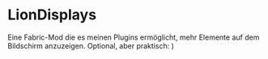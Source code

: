 # LionDisplays
Eine Fabric-Mod die es meinen Plugins ermöglicht, mehr Elemente auf dem Bildschirm anzuzeigen. 
Optional, aber praktisch: )
